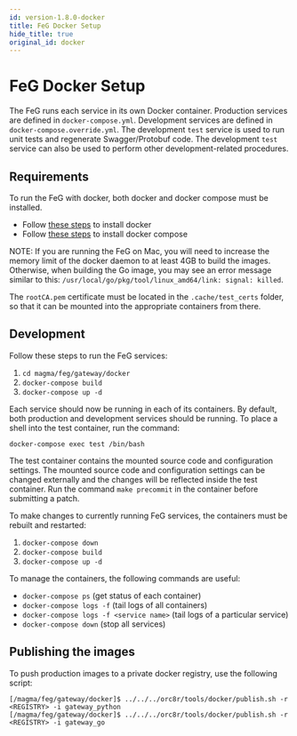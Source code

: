 ```yaml
---
id: version-1.8.0-docker
title: FeG Docker Setup
hide_title: true
original_id: docker
---
```

# FeG Docker Setup

The FeG runs each service in its own Docker container.
Production services are defined in `docker-compose.yml`.
Development services are defined in `docker-compose.override.yml`.
The development `test` service is used to run unit tests and regenerate Swagger/Protobuf code.
The development `test` service can also be used to perform other development-related procedures.

## Requirements

To run the FeG with docker, both docker and docker compose must be installed.

- Follow [these steps](https://docs.docker.com/install/) to install docker
- Follow [these steps](https://docs.docker.com/compose/install/) to install docker compose

NOTE: If you are running the FeG on Mac, you will need to increase the memory
limit of the docker daemon to at least 4GB to build the images. Otherwise,
when building the Go image, you may see an error message similar to this:
`/usr/local/go/pkg/tool/linux_amd64/link: signal: killed`.

The `rootCA.pem` certificate must be located in the `.cache/test_certs` folder,
so that it can be mounted into the appropriate containers from there.

## Development

Follow these steps to run the FeG services:

1. `cd magma/feg/gateway/docker`
2. `docker-compose build`
3. `docker-compose up -d`

Each service should now be running in each of its containers.
By default, both production and development services should be running.
To place a shell into the test container, run the command:

`docker-compose exec test /bin/bash`

The test container contains the mounted source code and configuration settings.
The mounted source code and configuration settings can be changed externally
and the changes will be reflected inside the test container.
Run the command `make precommit` in the container before submitting a patch.

To make changes to currently running FeG services, the containers must be rebuilt and restarted:

1. `docker-compose down`
2. `docker-compose build`
3. `docker-compose up -d`

To manage the containers, the following commands are useful:

- `docker-compose ps` (get status of each container)
- `docker-compose logs -f` (tail logs of all containers)
- `docker-compose logs -f <service name>` (tail logs of a particular service)
- `docker-compose down` (stop all services)

## Publishing the images

To push production images to a private docker registry, use the following script:

```text
[/magma/feg/gateway/docker]$ ../../../orc8r/tools/docker/publish.sh -r <REGISTRY> -i gateway_python
[/magma/feg/gateway/docker]$ ../../../orc8r/tools/docker/publish.sh -r <REGISTRY> -i gateway_go
```
